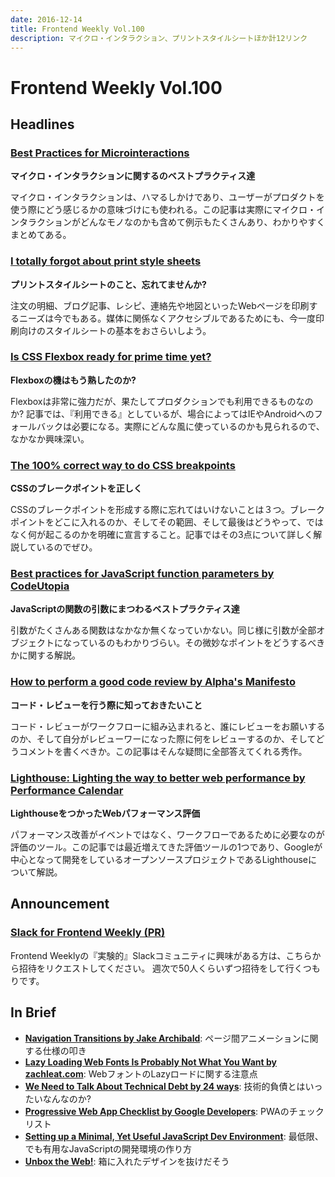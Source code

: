 ```yaml
---
date: 2016-12-14
title: Frontend Weekly Vol.100
description: マイクロ・インタラクション、プリントスタイルシートほか計12リンク
---
```


# Frontend Weekly Vol.100

## Headlines

### [Best Practices for Microinteractions](https://uxplanet.org/best-practices-for-microinteractions-9456211aeed0#.r8lryglqb)

**マイクロ・インタラクションに関するのベストプラクティス達**

マイクロ・インタラクションは、ハマるしかけであり、ユーザーがプロダクトを使う際にどう感じるかの意味づけにも使われる。この記事は実際にマイクロ・インタラクションがどんなモノなのかも含めて例示もたくさんあり、わかりやすくまとめてある。

### [I totally forgot about print style sheets](https://uxdesign.cc/i-totally-forgot-about-print-style-sheets-f1e6604cfd6#.dcpsir5fp)

**プリントスタイルシートのこと、忘れてませんか?**

注文の明細、ブログ記事、レシピ、連絡先や地図といったWebページを印刷するニーズは今でもある。媒体に関係なくアクセシブルであるためにも、今一度印刷向けのスタイルシートの基本をおさらいしよう。

### [Is CSS Flexbox ready for prime time yet?](https://medium.com/@martindefatte/is-css-flexbox-ready-for-prime-time-yet-dcaceebd6fdb#.rn4e0x6i5)

**Flexboxの機はもう熟したのか?**

Flexboxは非常に強力だが、果たしてプロダクションでも利用できるものなのか? 記事では、『利用できる』としているが、場合によってはIEやAndroidへのフォールバックは必要になる。実際にどんな風に使っているのかも見られるので、なかなか興味深い。

### [The 100% correct way to do CSS breakpoints](https://medium.freecodecamp.com/the-100-correct-way-to-do-css-breakpoints-88d6a5ba1862#.yj6ikjwz3)

**CSSのブレークポイントを正しく**

CSSのブレークポイントを形成する際に忘れてはいけないことは３つ。ブレークポイントをどこに入れるのか、そしてその範囲、そして最後はどうやって、ではなく何が起こるのかを明確に宣言すること。記事ではその3点について詳しく解説しているのでぜひ。

### [Best practices for JavaScript function parameters by CodeUtopia](http://codeutopia.net/blog/2016/11/24/best-practices-for-javascript-function-parameters/)

**JavaScriptの関数の引数にまつわるベストプラクティス達**

引数がたくさんある関数はなかなか無くなっていかない。同じ様に引数が全部オブジェクトになっているのもわかりづらい。その微妙なポイントをどうするべきかに関する解説。

### [How to perform a good code review by Alpha's Manifesto](https://blog.alphasmanifesto.com/2016/11/17/how-to-perform-a-good-code-review/)

**コード・レビューを行う際に知っておきたいこと**

コード・レビューがワークフローに組み込まれると、誰にレビューをお願いするのか、そして自分がレビューワーになった際に何をレビューするのか、そしてどうコメントを書くべきか。この記事はそんな疑問に全部答えてくれる秀作。

### [Lighthouse: Lighting the way to better web performance by Performance Calendar](http://calendar.perfplanet.com/2016/lighthouse-lighting-to-way-to-better-web-performance/)

**LighthouseをつかったWebパフォーマンス評価**

パフォーマンス改善がイベントではなく、ワークフローであるために必要なのが評価のツール。この記事では最近増えてきた評価ツールの1つであり、Googleが中心となって開発をしているオープンソースプロジェクトであるLighthouseについて解説。

## Announcement

### [Slack for Frontend Weekly (PR)](https://studiomohawk.typeform.com/to/Kj8Gaj)

Frontend Weeklyの『実験的』Slackコミュニティに興味がある方は、こちらから招待をリクエストしてください。 週次で50人くらいずつ招待をして行くつもりです。

## In Brief

* [**Navigation Transitions by Jake Archibald**](https://github.com/jakearchibald/navigation-transitions): ページ間アニメーションに関する仕様の叩き
* [**Lazy Loading Web Fonts Is Probably Not What You Want by zachleat.com**](https://www.zachleat.com/web/lazy-loading-webfonts/): WebフォントのLazyロードに関する注意点
* [**We Need to Talk About Technical Debt by 24 ways**](https://24ways.org/2016/we-need-to-talk-about-technical-debt/): 技術的負債とはいったいなんなのか?
* [**Progressive Web App Checklist by Google Developers**](https://developers.google.com/web/progressive-web-apps/checklist): PWAのチェックリスト
* [**Setting up a Minimal, Yet Useful JavaScript Dev Environment**](https://dev.to/corgibytes/setting-up-a-minimal-yet-useful-javascript-dev-environment): 最低限、でも有用なJavaScriptの開発環境の作り方
* [**Unbox the Web!**](https://uxdesign.cc/unbox-the-web-f00bc8e0d0e3#.6ufjxnaoj): 箱に入れたデザインを抜けだそう
